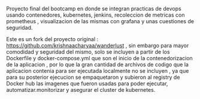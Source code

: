 Proyecto final del bootcamp  en donde se integran practicas de devops usando contenedores, kubernetes, jenkins, recoleccion de metricas con prometheus , visualizacion de las mismas con grafana y unas cuestiones de seguridad. 

Este es un fork del proyecto original : https://github.com/krishnaacharyaa/wanderlust , sin embargo para mayor comodidad y  seguridad  del mismo, solo se incluyen a partir de los Dockerfile y docker-compose.yml que son el inicio de la contenedorizacion de la aplicacion , por lo que la gran cantidad de archivos de codigo  que la aplicacion contenia para ser ejecutada localmente no se incluyen , ya que para su posterior ejecucion se empaquetaron y subieron al registry de Docker hub las imagenes que fueron usadas para poder ejecutar, automatizar.monitorizar y asegurar el cluster de kubernetes. 
